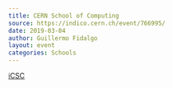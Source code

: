 ```yaml
---
title: CERN School of Computing
source: https://indico.cern.ch/event/766995/
date: 2019-03-04
author: Guillermo Fidalgo
layout: event
categories: Schools
---
```

[iCSC](https://indico.cern.ch/event/766995/)
